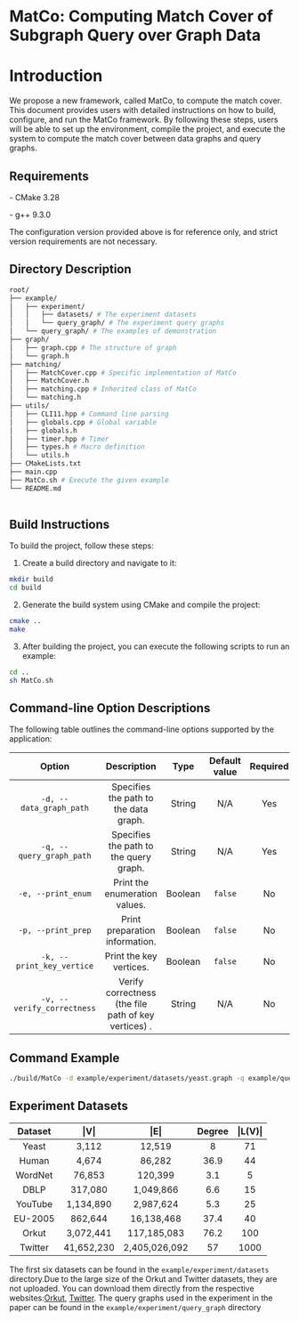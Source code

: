 # MatCo: Computing Match Cover of Subgraph Query over Graph Data

# Introduction
We propose a new framework, called MatCo, to compute the match cover.
This document provides users with detailed instructions on how to build, configure, and run the MatCo framework. By following these steps, users will be able to set up the environment, compile the project, and execute the system to compute the match cover between data graphs and query graphs.

## Requirements

\- CMake  3.28

\- g++ 9.3.0

The configuration version provided above is for reference only, and strict version requirements are not necessary.



## Directory Description
```bash
root/
├── example/
│   ├── experiment/
│   │   ├── datasets/ # The experiment datasets
│   │   └── query_graph/ # The experiment query graphs
│   └── query_graph/ # The examples of demonstration
├── graph/
│   ├── graph.cpp # The structure of graph
│   └── graph.h 
├── matching/
│   ├── MatchCover.cpp # Specific implementation of MatCo
│   ├── MatchCover.h
│   ├── matching.cpp # Inherited class of MatCo
│   └── matching.h
├── utils/
│   ├── CLI11.hpp # Command line parsing
│   ├── globals.cpp # Global variable
│   ├── globals.h
│   ├── timer.hpp # Timer
│   ├── types.h # Macro definition
│   └── utils.h 
├── CMakeLists.txt
├── main.cpp 
├── MatCo.sh # Execute the given example
└── README.md
         
```

## Build Instructions



To build the project, follow these steps:



1. Create a build directory and navigate to it:

```bash
mkdir build
cd build
```

2. Generate the build system using CMake and compile the project:

```bash
cmake ..
make
```

3. After building the project, you can execute the following scripts to run an example:

```bash
cd ..
sh MatCo.sh
```

## Command-line Option Descriptions

The following table outlines the command-line options supported by the application:

| Option                        | Description                                 | Type      | Default value | Required | 
|:-------------------------------:|:---------------------------------------------:|:-----------:|:---------------:|:----------:|
| `-d, --data_graph_path`        | Specifies the path to the data graph.       | String    | N/A           | Yes      | 
| `-q, --query_graph_path`       | Specifies the path to the query graph.      | String    | N/A           | Yes      | 
| `-e, --print_enum`             | Print the enumeration values.    | Boolean   | `false`        | No       | 
| `-p, --print_prep`             | Print preparation information.   | Boolean   | `false`        | No       | 
| `-k, --print_key_vertice`      | Print the key vertices.          | Boolean   | `false`        | No       | 
| `-v, --verify_correctness`      | Verify correctness (the file path of key vertices) .          | String   | N/A        | No       | 

## Command Example 

```bash
./build/MatCo -d example/experiment/datasets/yeast.graph -q example/query_graph/query_1.graph  -p false -e true -k true -v example/query_graph/query_1_kv.txt
```

## Experiment Datasets

| Dataset    | \|V\|        | \|E\|          | Degree | \|L(V)\| |
| :--------: | :--------: | :----------: | :----: | :----: |
| Yeast      | 3,112      | 12,519       | 8      | 71     |
| Human      | 4,674      | 86,282       | 36.9   | 44     |
| WordNet    | 76,853     | 120,399      | 3.1    | 5      |
| DBLP       | 317,080    | 1,049,866    | 6.6    | 15     |
| YouTube    | 1,134,890  | 2,987,624    | 5.3    | 25     |
| EU-2005    | 862,644    | 16,138,468   | 37.4   | 40     |
| Orkut      | 3,072,441  | 117,185,083  | 76.2   | 100    |
| Twitter    | 41,652,230 | 2,405,026,092| 57     | 1000   |


The first six datasets can be found in the `example/experiment/datasets` directory.Due to the large size of the Orkut and Twitter datasets, they are not uploaded. You can download them directly from the respective websites:[Orkut](https://snap.stanford.edu/data/com-Orkut.html), [Twitter](https://law.di.unimi.it/webdata/twitter-2010/).
The query graphs used in the experiment in the paper can be found in the `example/experiment/query_graph` directory